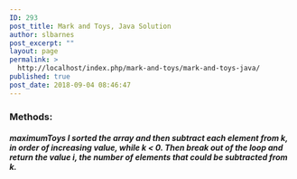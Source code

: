```yaml
---
ID: 293
post_title: Mark and Toys, Java Solution
author: slbarnes
post_excerpt: ""
layout: page
permalink: >
  http://localhost/index.php/mark-and-toys/mark-and-toys-java/
published: true
post_date: 2018-09-04 08:46:47
---
```

### Methods:

##### maximumToys I sorted the array and then subtract each element from k, in order of increasing value, while k < 0. Then break out of the loop and return the value i, the number of elements that could be subtracted from k.